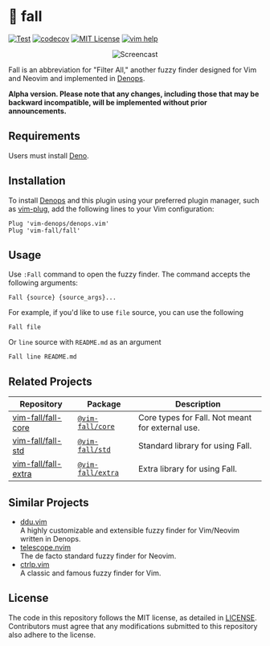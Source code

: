 # 🍂 fall

[![Test](https://github.com/vim-fall/fall/actions/workflows/test.yml/badge.svg)](https://github.com/vim-fall/fall/actions/workflows/test.yml)
[![codecov](https://codecov.io/gh/vim-fall/fall/graph/badge.svg?token=k2ZTes7Kln)](https://codecov.io/gh/vim-fall/fall)
[![MIT License](https://img.shields.io/badge/license-MIT-blue.svg)](LICENSE)
[![vim help](https://img.shields.io/badge/vim-%3Ah%20fall-orange.svg)](doc/fall.txt)

<div align="center">

![Screencast](https://github.com/lambdalisue/vim-fall/assets/546312/fca60054-73db-4bb1-82de-1262f1542862)

</div>

Fall is an abbreviation for "Filter All," another fuzzy finder designed for Vim
and Neovim and implemented in [Denops].

**Alpha version. Please note that any changes, including those that may be
backward incompatible, will be implemented without prior announcements.**

[Denops]: https://github.com/vim-denops/denops.vim

## Requirements

Users must install [Deno].

[Deno]: https://deno.land

## Installation

To install [Denops] and this plugin using your preferred plugin manager, such as
[vim-plug], add the following lines to your Vim configuration:

```vim
Plug 'vim-denops/denops.vim'
Plug 'vim-fall/fall'
```

[vim-plug]: https://github.com/junegunn/vim-plug

## Usage

Use `:Fall` command to open the fuzzy finder. The command accepts the following
arguments:

```
Fall {source} {source_args}...
```

For example, if you'd like to use `file` source, you can use the following

```
Fall file
```

Or `line` source with `README.md` as an argument

```
Fall line README.md
```

## Related Projects

| Repository                                                    | Package                                             | Description                                      |
| ------------------------------------------------------------- | --------------------------------------------------- | ------------------------------------------------ |
| [vim-fall/fall-core](https://github.com/vim-fall/fall-core)   | [`@vim-fall/core`](https://jsr.io/@vim-fall/core)   | Core types for Fall. Not meant for external use. |
| [vim-fall/fall-std](https://github.com/vim-fall/fall-std)     | [`@vim-fall/std`](https://jsr.io/@vim-fall/std)     | Standard library for using Fall.                 |
| [vim-fall/fall-extra](https://github.com/vim-fall/fall-extra) | [`@vim-fall/extra`](https://jsr.io/@vim-fall/extra) | Extra library for using Fall.                    |

## Similar Projects

- [ddu.vim](https://github.com/Shougo/ddu.vim)<br>A highly customizable and
  extensible fuzzy finder for Vim/Neovim written in Denops.
- [telescope.nvim](https://github.com/nvim-telescope/telescope.nvim)<br>The de
  facto standard fuzzy finder for Neovim.
- [ctrlp.vim](https://github.com/ctrlpvim/ctrlp.vim)<br>A classic and famous
  fuzzy finder for Vim.

## License

The code in this repository follows the MIT license, as detailed in
[LICENSE](./LICENSE). Contributors must agree that any modifications submitted
to this repository also adhere to the license.
